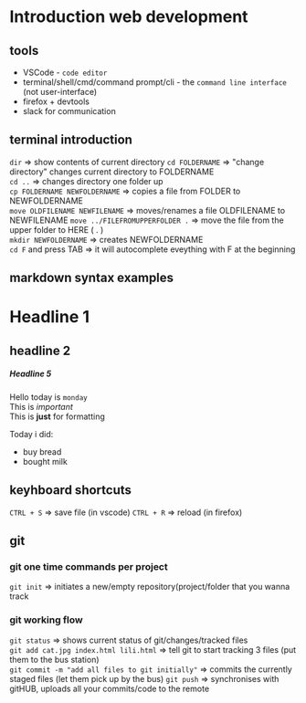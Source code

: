 # Introduction web development

## tools
- VSCode - `code editor` 
- terminal/shell/cmd/command prompt/cli - the `command line interface` (not user-interface)
- firefox + devtools
- slack for communication

## terminal introduction
`dir`  => show contents of current directory
`cd FOLDERNAME` => "change directory" changes current directory to FOLDERNAME  
`cd ..` => changes directory one folder up  
`cp FOLDERNAME NEWFOLDERNAME` => copies a file from FOLDER to NEWFOLDERNAME  
`move OLDFILENAME NEWFILENAME` => moves/renames a file OLDFILENAME to NEWFILENAME
`move ../FILEFROMUPPERFOLDER .` => move the file from the upper folder to HERE ( . )  
`mkdir NEWFOLDERNAME` => creates NEWFOLDERNAME  
`cd F` and press TAB => it will autocomplete eveything with F at the beginning


## markdown syntax examples

# Headline 1
## headline 2
##### Headline 5


Hello today is `monday`  
This is *important*  
This is **just** for formatting

Today i did:
- buy bread
- bought milk


## keyhboard shortcuts

`CTRL + S` => save file (in vscode)
`CTRL + R` => reload (in firefox)

## git

### git one time commands per project
`git init` => initiates a new/empty repository(project/folder that you wanna track

### git working flow
`git status` => shows current status of git/changes/tracked files  
`git add cat.jpg index.html lili.html` => tell git to start tracking 3 files (put them to the bus station)  
`git commit -m "add all files to git initially"` => commits the currently staged files (let them pick up by the bus)
`git push` => synchronises with gitHUB, uploads all your commits/code to the remote